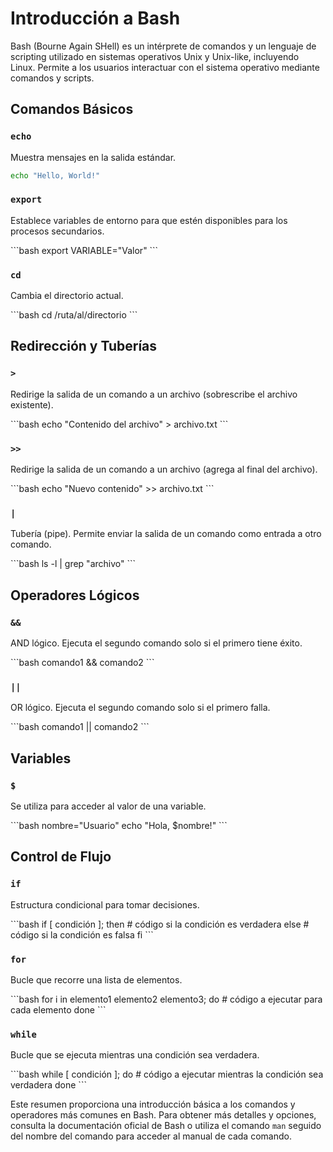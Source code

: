 # Introducción a Bash

Bash (Bourne Again SHell) es un intérprete de comandos y un lenguaje de scripting utilizado en sistemas operativos Unix y Unix-like, incluyendo Linux. Permite a los usuarios interactuar con el sistema operativo mediante comandos y scripts.

## Comandos Básicos

### `echo`

Muestra mensajes en la salida estándar.

```bash
echo "Hello, World!"
```

### `export`

Establece variables de entorno para que estén disponibles para los procesos secundarios.

\```bash
export VARIABLE="Valor"
\```

### `cd`

Cambia el directorio actual.

\```bash
cd /ruta/al/directorio
\```

## Redirección y Tuberías

### `>`

Redirige la salida de un comando a un archivo (sobrescribe el archivo existente).

\```bash
echo "Contenido del archivo" > archivo.txt
\```

### `>>`

Redirige la salida de un comando a un archivo (agrega al final del archivo).

\```bash
echo "Nuevo contenido" >> archivo.txt
\```

### `|`

Tubería (pipe). Permite enviar la salida de un comando como entrada a otro comando.

\```bash
ls -l | grep "archivo"
\```

## Operadores Lógicos

### `&&`

AND lógico. Ejecuta el segundo comando solo si el primero tiene éxito.

\```bash
comando1 && comando2
\```

### `||`

OR lógico. Ejecuta el segundo comando solo si el primero falla.

\```bash
comando1 || comando2
\```

## Variables

### `$`

Se utiliza para acceder al valor de una variable.

\```bash
nombre="Usuario"
echo "Hola, $nombre!"
\```

## Control de Flujo

### `if`

Estructura condicional para tomar decisiones.

\```bash
if [ condición ]; then
    # código si la condición es verdadera
else
    # código si la condición es falsa
fi
\```

### `for`

Bucle que recorre una lista de elementos.

\```bash
for i in elemento1 elemento2 elemento3; do
    # código a ejecutar para cada elemento
done
\```

### `while`

Bucle que se ejecuta mientras una condición sea verdadera.

\```bash
while [ condición ]; do
    # código a ejecutar mientras la condición sea verdadera
done
\```

Este resumen proporciona una introducción básica a los comandos y operadores más comunes en Bash. Para obtener más detalles y opciones, consulta la documentación oficial de Bash o utiliza el comando `man` seguido del nombre del comando para acceder al manual de cada comando.
